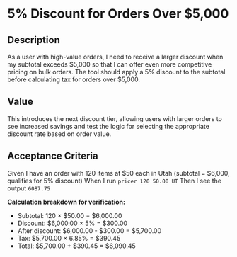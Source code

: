 # 5% Discount for Orders Over $5,000

## Description

As a user with high-value orders, I need to receive a larger discount when my subtotal exceeds $5,000 so that I can offer even more competitive pricing on bulk orders. The tool should apply a 5% discount to the subtotal before calculating tax for orders over $5,000.

## Value

This introduces the next discount tier, allowing users with larger orders to see increased savings and test the logic for selecting the appropriate discount rate based on order value.

## Acceptance Criteria

Given I have an order with 120 items at $50 each in Utah (subtotal = $6,000, qualifies for 5% discount)
When I run `pricer 120 50.00 UT`
Then I see the output `6087.75`

**Calculation breakdown for verification:**
- Subtotal: 120 × $50.00 = $6,000.00
- Discount: $6,000.00 × 5% = $300.00
- After discount: $6,000.00 - $300.00 = $5,700.00
- Tax: $5,700.00 × 6.85% = $390.45
- Total: $5,700.00 + $390.45 = $6,090.45
